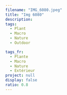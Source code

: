 ```yaml
---
filename: "IMG_6080.jpeg"
title: "Img 6080"
description:
tags:
  - Plant
  - Macro
  - Nature
  - Outdoor

tags_fr:
  - Plante
  - Macro
  - Nature
  - Extérieur
project: null
display: false
ratio: 0.8
---
```

